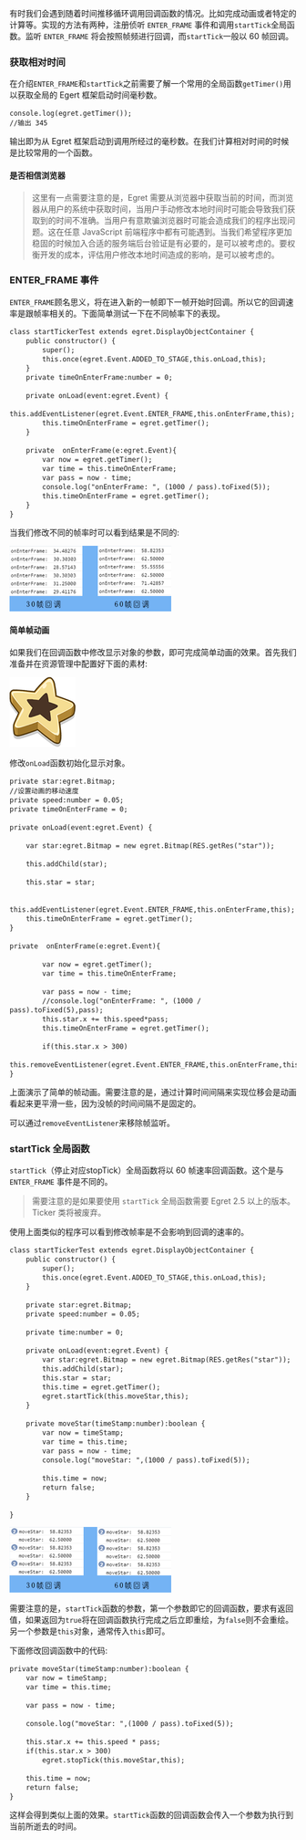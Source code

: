 有时我们会遇到随着时间推移循环调用回调函数的情况。比如完成动画或者特定的计算等。实现的方法有两种，注册侦听 `ENTER_FRAME` 事件和调用`startTick`全局函数。监听 `ENTER_FRAME` 将会按照帧频进行回调，而`startTick`一般以 60 帧回调。

### 获取相对时间

在介绍`ENTER_FRAME`和`startTick`之前需要了解一个常用的全局函数`getTimer()`用以获取全局的 Egert 框架启动时间毫秒数。

```
console.log(egret.getTimer());
//输出 345
```

输出即为从 Egret 框架启动到调用所经过的毫秒数。在我们计算相对时间的时候是比较常用的一个函数。

#### 是否相信浏览器

>这里有一点需要注意的是，Egret 需要从浏览器中获取当前的时间，而浏览器从用户的系统中获取时间，当用户手动修改本地时间时可能会导致我们获取到的时间不准确。当用户有意欺骗浏览器时可能会造成我们的程序出现问题。这在任意 JavaScript 前端程序中都有可能遇到。当我们希望程序更加稳固的时候加入合适的服务端后台验证是有必要的，是可以被考虑的。要权衡开发的成本，评估用户修改本地时间造成的影响，是可以被考虑的。

### ENTER_FRAME 事件

`ENTER_FRAME`顾名思义，将在进入新的一帧即下一帧开始时回调。所以它的回调速率是跟帧率相关的。下面简单测试一下在不同帧率下的表现。

```
class startTickerTest extends egret.DisplayObjectContainer {
    public constructor() {
        super();
        this.once(egret.Event.ADDED_TO_STAGE,this.onLoad,this);
    }
    private timeOnEnterFrame:number = 0;
    
    private onLoad(event:egret.Event) {
        this.addEventListener(egret.Event.ENTER_FRAME,this.onEnterFrame,this);
        this.timeOnEnterFrame = egret.getTimer();
    }
    
    private  onEnterFrame(e:egret.Event){  
        var now = egret.getTimer();
        var time = this.timeOnEnterFrame;
        var pass = now - time;
        console.log("onEnterFrame: ", (1000 / pass).toFixed(5));
        this.timeOnEnterFrame = egret.getTimer();
    }
}
```

当我们修改不同的帧率时可以看到结果是不同的:

![](56d7f314a338f.png)

#### 简单帧动画

如果我们在回调函数中修改显示对象的参数，即可完成简单动画的效果。首先我们准备并在资源管理中配置好下面的素材:

![](56d7f30de1131.png)

修改`onLoad`函数初始化显示对象。

```
private star:egret.Bitmap;
//设置动画的移动速度
private speed:number = 0.05;
private timeOnEnterFrame = 0;

private onLoad(event:egret.Event) {

    var star:egret.Bitmap = new egret.Bitmap(RES.getRes("star"));

    this.addChild(star);

    this.star = star;

    this.addEventListener(egret.Event.ENTER_FRAME,this.onEnterFrame,this);
    this.timeOnEnterFrame = egret.getTimer();
}

private  onEnterFrame(e:egret.Event){

        var now = egret.getTimer();
        var time = this.timeOnEnterFrame;

        var pass = now - time;
        //console.log("onEnterFrame: ", (1000 / pass).toFixed(5),pass);
        this.star.x += this.speed*pass;
        this.timeOnEnterFrame = egret.getTimer();

        if(this.star.x > 300)
            this.removeEventListener(egret.Event.ENTER_FRAME,this.onEnterFrame,this);
}
```

上面演示了简单的帧动画。需要注意的是，通过计算时间间隔来实现位移会是动画看起来更平滑一些，因为没帧的时间间隔不是固定的。

可以通过`removeEventListener`来移除帧监听。

### startTick 全局函数

`startTick`（停止对应stopTick）全局函数将以 60 帧速率回调函数。这个是与 `ENTER_FRAME` 事件是不同的。

> 需要注意的是如果要使用 `startTick` 全局函数需要 Egret 2.5 以上的版本。Ticker 类将被废弃。

使用上面类似的程序可以看到修改帧率是不会影响到回调的速率的。

```
class startTickerTest extends egret.DisplayObjectContainer {
    public constructor() {
        super();
        this.once(egret.Event.ADDED_TO_STAGE,this.onLoad,this);
    }

    private star:egret.Bitmap;
    private speed:number = 0.05;

    private time:number = 0;
    
    private onLoad(event:egret.Event) {
        var star:egret.Bitmap = new egret.Bitmap(RES.getRes("star"));
        this.addChild(star);
        this.star = star;
        this.time = egret.getTimer();
        egret.startTick(this.moveStar,this);
    }

    private moveStar(timeStamp:number):boolean {
        var now = timeStamp;
        var time = this.time;
        var pass = now - time;
        console.log("moveStar: ",(1000 / pass).toFixed(5));

        this.time = now;
        return false;
    }

}
```

![](56d7f314c211f.png)

需要注意的是，`startTick`函数的参数，第一个参数即它的回调函数，要求有返回值，如果返回为`true`将在回调函数执行完成之后立即重绘，为`false`则不会重绘。另一个参数是`this`对象，通常传入`this`即可。

下面修改回调函数中的代码:
```
private moveStar(timeStamp:number):boolean {
    var now = timeStamp;
    var time = this.time;

    var pass = now - time;

    console.log("moveStar: ",(1000 / pass).toFixed(5));

    this.star.x += this.speed * pass;
    if(this.star.x > 300)
        egret.stopTick(this.moveStar,this);

    this.time = now;
    return false;
}
```

这样会得到类似上面的效果。`startTick`函数的回调函数会传入一个参数为执行到当前所逝去的时间。






